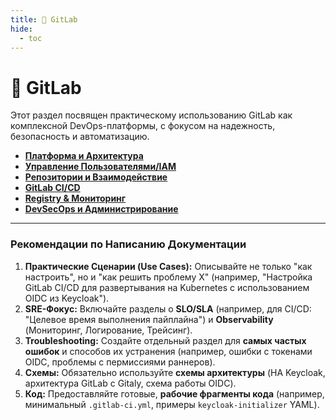 ```yaml
---
title: 🦊 GitLab
hide:
  - toc
---
```


# 🦊 GitLab

Этот раздел посвящен практическому использованию GitLab как комплексной DevOps-платформы, с фокусом на надежность, безопасность и автоматизацию.

*   [**Платформа и Архитектура**](architecture.md)
*   [**Управление Пользователями/IAM**](iam.md)
*   [**Репозитории и Взаимодействие**](repositories.md)
*   [**GitLab CI/CD**](ci-cd.md)
*   [**Registry & Мониторинг**](registry-monitoring.md)
*   [**DevSecOps и Администрирование**](admin-devsecops.md)

---

### Рекомендации по Написанию Документации

1.  **Практические Сценарии (Use Cases):** Описывайте не только "как настроить", но и "как решить проблему X" (например, "Настройка GitLab CI/CD для развертывания на Kubernetes с использованием OIDC из Keycloak").
2.  **SRE-Фокус:** Включайте разделы о **SLO/SLA** (например, для CI/CD: "Целевое время выполнения пайплайна") и **Observability** (Мониторинг, Логирование, Трейсинг).
3.  **Troubleshooting:** Создайте отдельный раздел для **самых частых ошибок** и способов их устранения (например, ошибки с токенами OIDC, проблемы с пермиссиями раннеров).
4.  **Схемы:** Обязательно используйте **схемы архитектуры** (HA Keycloak, архитектура GitLab с Gitaly, схема работы OIDC). 
5.  **Код:** Предоставляйте готовые, **рабочие фрагменты кода** (например, минимальный `.gitlab-ci.yml`, примеры `keycloak-initializer` YAML).